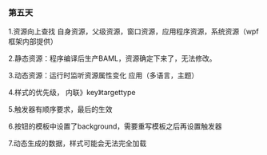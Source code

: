 ﻿### 第五天

1.资源向上查找 自身资源，父级资源，窗口资源，应用程序资源，系统资源（wpf框架内部提供）

2.静态资源：程序编译后生产BAML，资源确定下来了，无法修改。

3.动态资源：运行时监听资源属性变化  应用（多语言，主题）

4.样式的优先级， 内联》key》targettype

5.触发器有顺序要求，最后的生效

6.按钮的模板中设置了background，需要重写模板之后再设置触发器

7.动态生成的数据，样式可能会无法完全加载  